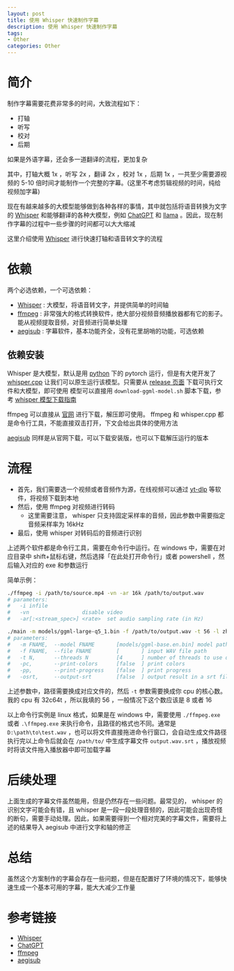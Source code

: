 ```yaml
---
layout: post
title: 使用 Whisper 快速制作字幕
description: 使用 Whisper 快速制作字幕
tags:
- Other
categories: Other
---
```


# 简介

制作字幕需要花费非常多的时间，大致流程如下：

- 打轴
- 听写
- 校对
- 后期

如果是外语字幕，还会多一道翻译的流程，更加复杂

其中，打轴大概 1x ，听写 2x ，翻译 2x ，校对 1x ，后期 1x ，一共至少需要源视频的 5-10 倍时间才能制作一个完整的字幕。(这里不考虑剪辑视频的时间，纯给视频加字幕)

现在有越来越多的大模型能够做到各种各样的事情，其中就包括将语音转换为文字的 [Whisper] 和能够翻译的各种大模型，例如 [ChatGPT] 和 [llama] 。因此，现在制作字幕的过程中一些步骤的时间都可以大大缩减

这里介绍使用 [Whisper] 进行快速打轴和语音转文字的流程

# 依赖

两个必选依赖，一个可选依赖：
- [Whisper] : 大模型，将语音转文字，并提供简单的时间轴
- [ffmpeg] : 非常强大的格式转换软件，绝大部分视频音频播放器都有它的影子。能从视频提取音频，对音频进行简单处理
- [aegisub] : 字幕软件，基本功能齐全，没有花里胡哨的功能，可选依赖

## 依赖安装

Whisper 是大模型，默认是用 [python] 下的 pytorch 运行，但是有大佬开发了 [whisper.cpp] 让我们可以原生运行该模型。只需要从 [release 页面][whisper.cpp-release] 下载可执行文件和大模型，即可使用
模型可以直接用 `download-ggml-model.sh` 脚本下载，参考 [whisper 模型下载指南][whisper-model-download]

ffmpeg 可以直接从 [官网][ffmpeg] 进行下载，解压即可使用。 ffmpeg 和 whisper.cpp 都是命令行工具，不能直接双击打开，下文会给出具体的使用方法

[aegisub] 同样是从官网下载，可以下载安装版，也可以下载解压运行的版本

# 流程

- 首先，我们需要选一个视频或者音频作为源，在线视频可以通过 [yt-dlp] 等软件，将视频下载到本地
- 然后，使用 ffmpeg 对视频进行转码
  - 这里需要注意， whisper 只支持固定采样率的音频，因此参数中需要指定音频采样率为 16kHz
- 最后，使用 whisper 对转码后的音频进行识别

上述两个软件都是命令行工具，需要在命令行中运行。在 windows 中，需要在对应目录中 shift+鼠标右键，然后选择「在此处打开命令行」或者 powershell ，然后输入对应的 exe 和参数运行

简单示例：

```bash
./ffmpeg -i /path/to/source.mp4 -vn -ar 16k /path/to/output.wav
# parameters:
#   -i infile
#   -vn                 disable video
#   -ar[:<stream_spec>] <rate>  set audio sampling rate (in Hz)

./main -m models/ggml-large-q5_1.bin -f /path/to/output.wav -t 56 -l zh -pc -pp -osrt
# parameters:
#   -m FNAME,  --model FNAME       [models/ggml-base.en.bin] model path
#   -f FNAME,  --file FNAME        [       ] input WAV file path
#   -t N,      --threads N         [4      ] number of threads to use during computation
#   -pc,       --print-colors      [false  ] print colors
#   -pp,       --print-progress    [false  ] print progress
#   -osrt,     --output-srt        [false  ] output result in a srt file
```

上述参数中，路径需要换成对应文件的，然后 `-t` 参数需要换成你 cpu 的核心数。我的 cpu 有 32c64t ，所以我填的 56 ，一般情况下这个数应该是 8 或者 16

以上命令行实例是 linux 格式，如果是在 windows 中，需要使用 `./ffmpeg.exe` 或者 `.\ffmpeg.exe` 来执行命令，且路径的格式也不同。通常是 `D:\path\to\test.wav` ，也可以将文件直接拖进命令行窗口，会自动生成文件路径
执行完以上命令后就会在 `/path/to/` 中生成字幕文件 `output.wav.srt`  ，播放视频时将该文件拖入播放器中即可加载字幕

# 后续处理

上面生成的字幕文件虽然能用，但是仍然存在一些问题。最常见的， whisper 的识别文字可能会有错，且 whisper 是一段一段处理音频的，因此可能会出现奇怪的断句，需要手动处理。因此，如果需要得到一个相对完美的字幕文件，需要将上述的结果导入 aegisub 中进行文字和轴的修正

# 总结

虽然这个方案制作的字幕会存在一些问题，但是在配置好了环境的情况下，能够快速生成一个基本可用的字幕，能大大减少工作量

# 参考链接
- [Whisper]
- [ChatGPT]
- [ffmpeg]
- [aegisub]

[Whisper]: https://github.com/openai/whisper
[ChatGPT]: https://openai.com/chatgpt/
[llama]: https://llama.meta.com
[whisper.cpp-release]: https://github.com/ggerganov/whisper.cpp/releases
[whisper-model-download]: https://github.com/ggerganov/whisper.cpp/blob/master/models/README.md
[ffmpeg]: https://ffmpeg.org
[aegisub]: https://aegisub.org
[whisper.cpp]: https://github.com/ggerganov/whisper.cpp
[yt-dlp]: https://github.com/yt-dlp/yt-dlp
[python]: https://www.python.org